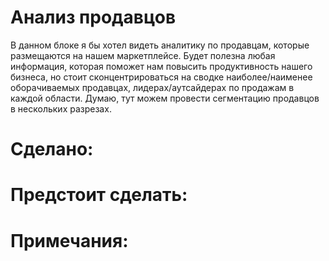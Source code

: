 # Анализ продавцов   
В данном блоке я бы хотел видеть аналитику по продавцам, которые размещаются на нашем маркетплейсе. Будет полезна любая информация, которая поможет нам повысить продуктивность нашего бизнеса, но стоит сконцентрироваться на сводке наиболее/наименее оборачиваемых продавцах, лидерах/аутсайдерах по продажам в каждой области. Думаю, тут можем провести сегментацию продавцов в нескольких разрезах. 
# Сделано:   
# Предстоит сделать:   
# Примечания:  
